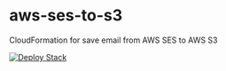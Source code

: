 # aws-ses-to-s3
CloudFormation for save email from AWS SES to AWS S3



[![Deploy Stack](https://s3.amazonaws.com/cloudformation-examples/cloudformation-launch-stack.png)](https://console.aws.amazon.com/cloudformation/home?region=eu-west-1#/stacks/new?stackName=SESEmailSave&templateURL=https://sessavemail.s3-eu-west-1.amazonaws.com/email-save.template)
